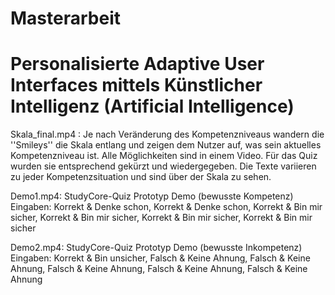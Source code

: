 # Masterarbeit
# Personalisierte Adaptive User Interfaces mittels Künstlicher Intelligenz (Artificial Intelligence)
Skala_final.mp4 :
Je nach Veränderung des Kompetenzniveaus wandern die ''Smileys'' die Skala entlang und zeigen dem Nutzer auf, was sein aktuelles Kompetenzniveau ist.
Alle Möglichkeiten sind in einem Video. Für das Quiz wurden sie entsprechend gekürzt und wiedergegeben.
Die Texte variieren zu jeder Kompetenzsituation und sind über der Skala zu sehen.

Demo1.mp4: StudyCore-Quiz Prototyp Demo (bewusste Kompetenz)
Eingaben: Korrekt & Denke schon, Korrekt & Denke schon, Korrekt & Bin mir sicher, Korrekt & Bin mir sicher, Korrekt & Bin mir sicher, Korrekt & Bin mir sicher

Demo2.mp4: StudyCore-Quiz Prototyp Demo (bewusste Inkompetenz)
Eingaben: Korrekt & Bin unsicher, Falsch & Keine Ahnung, Falsch & Keine Ahnung, Falsch & Keine Ahnung, Falsch & Keine Ahnung, Falsch & Keine Ahnung
